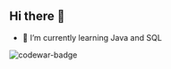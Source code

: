 ## Hi there 👋

- 🌱 I’m currently learning Java and SQL
<img src="https://www.codewars.com/users/simon7195/badges/large" alt="codewar-badge">

<!--
**simon7195/simon7195** is a ✨ _special_ ✨ repository because its `README.md` (this file) appears on your GitHub profile.

Here are some ideas to get you started:

- 🔭 I’m currently working on ...
- 🌱 I’m currently learning ...
- 👯 I’m looking to collaborate on ...
- 🤔 I’m looking for help with ...
- 💬 Ask me about ...
- 📫 How to reach me: ...
- 😄 Pronouns: ...
- ⚡ Fun fact: ...
-->
